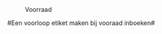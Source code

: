 <properties>
	<page>
		<title>Voorraad</title>
	</page>
	<menu>
		<position>Voorraad 
		<title>Introductie</title>
	</menu>
</properties>

#Een voorloop etiket maken bij vooraad inboeken#
<description>
